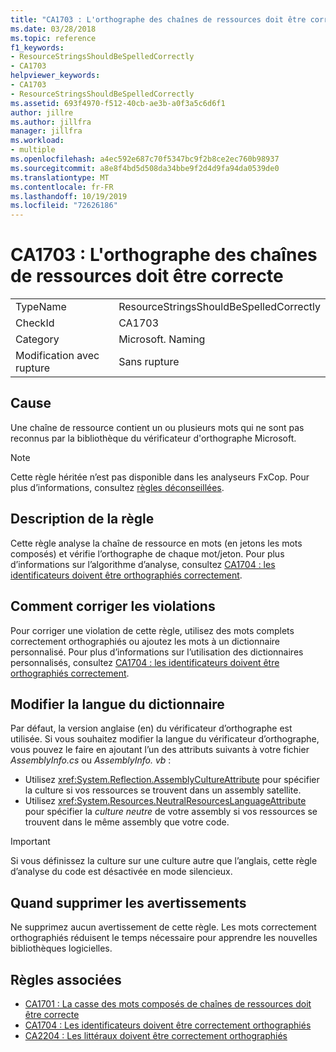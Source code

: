 ```yaml
---
title: "CA1703 : L'orthographe des chaînes de ressources doit être correcte"
ms.date: 03/28/2018
ms.topic: reference
f1_keywords:
- ResourceStringsShouldBeSpelledCorrectly
- CA1703
helpviewer_keywords:
- CA1703
- ResourceStringsShouldBeSpelledCorrectly
ms.assetid: 693f4970-f512-40cb-ae3b-a0f3a5c6d6f1
author: jillre
ms.author: jillfra
manager: jillfra
ms.workload:
- multiple
ms.openlocfilehash: a4ec592e687c70f5347bc9f2b8ce2ec760b98937
ms.sourcegitcommit: a8e8f4bd5d508da34bbe9f2d4d9fa94da0539de0
ms.translationtype: MT
ms.contentlocale: fr-FR
ms.lasthandoff: 10/19/2019
ms.locfileid: "72626186"
---
```

# <a name="ca1703-resource-strings-should-be-spelled-correctly"></a>CA1703 : L'orthographe des chaînes de ressources doit être correcte

|||
|-|-|
|TypeName|ResourceStringsShouldBeSpelledCorrectly|
|CheckId|CA1703|
|Category|Microsoft. Naming|
|Modification avec rupture|Sans rupture|

## <a name="cause"></a>Cause
Une chaîne de ressource contient un ou plusieurs mots qui ne sont pas reconnus par la bibliothèque du vérificateur d'orthographe Microsoft.

> [!NOTE]
> Cette règle héritée n’est pas disponible dans les analyseurs FxCop. Pour plus d’informations, consultez [règles déconseillées](fxcop-rule-port-status.md#deprecated-rules).

## <a name="rule-description"></a>Description de la règle

Cette règle analyse la chaîne de ressource en mots (en jetons les mots composés) et vérifie l’orthographe de chaque mot/jeton. Pour plus d’informations sur l’algorithme d’analyse, consultez [CA1704 : les identificateurs doivent être orthographiés correctement](../code-quality/ca1704.md).

## <a name="how-to-fix-violations"></a>Comment corriger les violations

Pour corriger une violation de cette règle, utilisez des mots complets correctement orthographiés ou ajoutez les mots à un dictionnaire personnalisé. Pour plus d’informations sur l’utilisation des dictionnaires personnalisés, consultez [CA1704 : les identificateurs doivent être orthographiés correctement](../code-quality/ca1704.md).

## <a name="change-the-dictionary-language"></a>Modifier la langue du dictionnaire

Par défaut, la version anglaise (en) du vérificateur d’orthographe est utilisée. Si vous souhaitez modifier la langue du vérificateur d’orthographe, vous pouvez le faire en ajoutant l’un des attributs suivants à votre fichier *AssemblyInfo.cs* ou *AssemblyInfo. vb* :

- Utilisez <xref:System.Reflection.AssemblyCultureAttribute> pour spécifier la culture si vos ressources se trouvent dans un assembly satellite.
- Utilisez <xref:System.Resources.NeutralResourcesLanguageAttribute> pour spécifier la *culture neutre* de votre assembly si vos ressources se trouvent dans le même assembly que votre code.

> [!IMPORTANT]
> Si vous définissez la culture sur une culture autre que l’anglais, cette règle d’analyse du code est désactivée en mode silencieux.

## <a name="when-to-suppress-warnings"></a>Quand supprimer les avertissements

Ne supprimez aucun avertissement de cette règle. Les mots correctement orthographiés réduisent le temps nécessaire pour apprendre les nouvelles bibliothèques logicielles.

## <a name="related-rules"></a>Règles associées

- [CA1701 : La casse des mots composés de chaînes de ressources doit être correcte](../code-quality/ca1701.md)
- [CA1704 : Les identificateurs doivent être correctement orthographiés](../code-quality/ca1704.md)
- [CA2204 : Les littéraux doivent être correctement orthographiés](../code-quality/ca2204.md)
